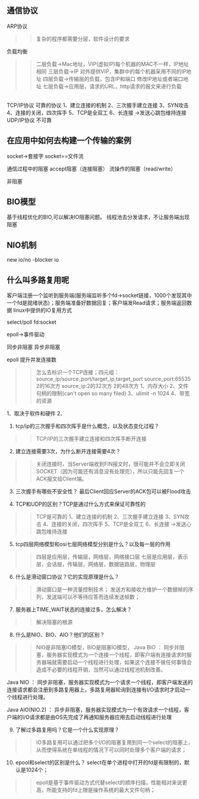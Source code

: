 ## 通信协议
ARP协议
>> 复杂的程序都需要分层，软件设计的要求

负载均衡
>> 二层负载->Mac地址，VIP(虚拟IP)每个机器的MAC不一样，IP地址相同
>> 三层负载->IP 对外提供VIP，集群中的每个机器采用不同的IP地址
>> 四层负载->传输层的负载，包含IP和端口 修改IP地址或者端口地址
>> 七层负载->应用层，请求的URL，http请求的报文来进行负载

<br>
TCP/IP协议 可靠的协议
1、建立连接的机制
2、三次握手建立连接
3、SYN攻击
4、连接的关闭，四次挥手
5、TCP是全双工
6、长连接 ->发送心跳包维持连接

<br>
UDP/IP协议 不可靠

## 在应用中如何去构建一个传输的案例
socket->套接字
socket==文件流

通信过程中的阻塞
accept阻塞（连接阻塞）
流操作的阻塞（read/write）


非阻塞
## BIO模型

基于线程优化的BIO,可以解决IO阻塞问题。
线程池去分发请求，不让服务端出现阻塞

## NIO机制
new io/no -blocker io

## 什么叫多路复用呢
客户端注册一个监听到服务端(服务端监听多个fd->socket链接，1000个发现其中一个fd是就绪状态)；服务端准备好数据回复；客户端发Read请求；服务端返回数据
linux中提供的IO复用方式

select/poll
fd:socket

epoll->事件驱动



同步非阻塞
异步非阻塞

epoll
提升并发连接数
>> 怎么去标识一个TCP连接；四元组：source_ip/source_port/target_ip,target_port
source_port:65535 2的16次方
source_ip:2的32次方
2的48次方
1、内存大小
2、文件句柄的限制(can't open so many filed)
3、ulimit -n 1024
4、带宽的资源

1、取决于软件和硬件
2、



1. tcp/ip的三次握手和四次挥手是什么概念，以及状态变化过程？
>> TCP/IP的三次握手建立连接和四次挥手断开连接

2. 建立连接需要3次，为什么断开连接需要4次？
>> 关闭连接时，当Server端收到FIN报文时，很可能并不会立即关闭SOCKET（因为可能还有消息没有处理完），所以只能先回复一个ACK报文给Client端。
3. 三次握手有哪些不安全性？
最后Client回应Server的ACK包可以被Flood攻击

4. TCP和UDP的区别？TCP是通过什么方式来保证可靠性的
>> TCP是可靠的
1、建立连接的机制
2、三次握手建立连接
3、SYN攻击
4、连接的关闭，四次挥手
5、TCP是全双工
6、长连接 ->发送心跳包维持连接

5. tcp四层网络模型和osi七层网络模型分别是什么？以及每一层的作用
>> 四层是应用层，传输层，网络层，网络接口层
七层是应用层，表示层，会话层，传输层，网络层，数据链路层，物理层
6. 什么是滑动窗口协议？它的实现原理是什么？
>> 滑动窗口是一种流量控制技术；
发送方和接收方维护一个数据帧的序列，发送端可以不等待应答而连续发送帧数；
7. 服务器上TIME_WAIT状态的连接过多，怎么解决？
>> 解决阻塞的根源
8. 什么是NIO、BIO、AIO？他们的区别？
>> NIO是非阻塞IO模型，BIO是阻塞IO模型，
Java BIO ： 同步并阻塞，服务器实现模式为一个连接一个线程，即客户端有连接请求时服务器端就需要启动一个线程进行处理，如果这个连接不做任何事情会造成不必要的线程开销，当然可以通过线程池机制改善。

Java NIO ： 同步非阻塞，服务器实现模式为一个请求一个线程，即客户端发送的连接请求都会注册到多路复用器上，多路复用器轮询到连接有I/O请求时才启动一个线程进行处理。

Java AIO(NIO.2) ： 异步非阻塞，服务器实现模式为一个有效请求一个线程，客户端的I/O请求都是由OS先完成了再通知服务器应用去启动线程进行处理

9. 了解过多路复用吗？它是一个什么实现原理？
>> IO多路复用可以通过把多个I/O的阻塞复用到同一个select的阻塞上，从而使得系统在单线程的情况下可以同时处理多个客户端的请求；
10. epool和select的区别是什么？
select在单个进程中打开的fd是有限制的，默认是1024个；
>> epoll是基于事件驱动方式代替select的顺序扫描，性能相对来说更高，所能支持的fd上限是操作系统的最大文件句柄；